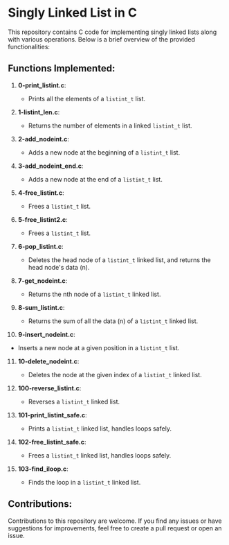 # Singly Linked List in C

This repository contains C code for implementing singly linked lists along with various operations. Below is a brief overview of the provided functionalities:

## Functions Implemented:

1. **0-print_listint.c**:
   - Prints all the elements of a `listint_t` list.

2. **1-listint_len.c**:
   - Returns the number of elements in a linked `listint_t` list.

3. **2-add_nodeint.c**:
   - Adds a new node at the beginning of a `listint_t` list.

4. **3-add_nodeint_end.c**:
   - Adds a new node at the end of a `listint_t` list.

5. **4-free_listint.c**:
   - Frees a `listint_t` list.

6. **5-free_listint2.c**:
   - Frees a `listint_t` list.

7. **6-pop_listint.c**:
   - Deletes the head node of a `listint_t` linked list, and returns the head node's data (n).

8. **7-get_nodeint.c**:
   - Returns the nth node of a `listint_t` linked list.

9. **8-sum_listint.c**:
   - Returns the sum of all the data (n) of a `listint_t` linked list.

10. **9-insert_nodeint.c**:
   - Inserts a new node at a given position in a `listint_t` list.

11. **10-delete_nodeint.c**:
    - Deletes the node at the given index of a `listint_t` linked list.

12. **100-reverse_listint.c**:
    - Reverses a `listint_t` linked list.

13. **101-print_listint_safe.c**:
    - Prints a `listint_t` linked list, handles loops safely.

13. **102-free_listint_safe.c**:
    - Frees a `listint_t` linked list, handles loops safely.

14. **103-find_iloop.c**:
    - Finds the loop in a `listint_t` linked list.

## Contributions:

Contributions to this repository are welcome. If you find any issues or have suggestions for improvements, feel free to create a pull request or open an issue.

